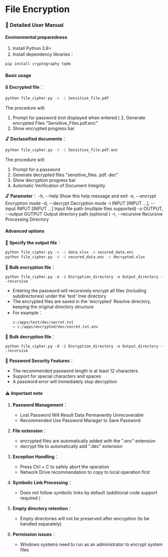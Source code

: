 # File Encryption
### 📖 Detailed User Manual

#### Environmental preparedness
1. Install Python 3.8+
2. Install dependency libraries：
```bash
pip install cryptography tqdm
```

#### Basic usage

🔒 **Encrypted file**：
```bash
python file_cipher.py -e -i Sensitive_file.pdf
```
The procedure will:
1. Prompt for password (not displayed when entered )
2, Generate encrypted Files "Sensitive_Files.pdf.enc"
3. Show encrypted progress bar

🔓 **Declassified documents**：
```bash
python file_cipher.py -d -i Sensitive_file.pdf.enc
```
The procedure will:
1. Prompt for a password
2. Generate decrypted files "sensitive_files. pdf. dec"
3. Show decryption progress bar
4. Automatic Verification of Document Integrity
   
🔓 **Parameter**：
  -h, --help            Show this help message and exit
  -e, --encrypt         Encryption mode
  -d, --decrypt         Decryption mode
  -i INPUT [INPUT ...], --input INPUT [INPUT ...]
                        Input file path (multiple files supported)
  -o OUTPUT, --output OUTPUT
                        Output directory path (optional )
  -r, --recursive       Recursive Processing Directory

#### Advanced options

📂 **Specify the output file**：
```bash
python file_cipher.py -e -i data.xlsx -o secured_data.enc
python file_cipher.py -d -i secured_data.enc -o decrypted.xlsx
```
📂 **Bulk encryption file**：
```bashi
python file_cipher.py -e -i Encryption_directory -o Output_directory --recursive
```
   - Entering the password will recursively encrypt all files (including subdirectories) under the 'test' tree directory
   - The encrypted files are saved in the 'encrypted' Resolve directory, keeping the original directory structure
   - For example：
     ```
     c:/apps/test/doc/secret.txt 
     → c:/apps/encrypted/doc/secret.txt.enc
     ```
📂 **Bulk decryption file**：
```bashi
python file_cipher.py -d -i Encryption_directory -o Output_directory --recursive
```

🔐 **Password Security Features**：
- The recommended password length is at least 12 characters
- Support for special characters and spaces
- A password error will immediately stop decryption


#### ⚠️ Important note

1. **Password Management**：
   - Lost Password Will Result Data Permanently Unrecoverable
   - Recommended Use Password Manager to Save Password

2. **File extension**：
   - encrypted files are automatically added with the ".enc" extension
   - decrypt file to automatically add ".dec" extension

3. **Exception Handling**：
   - Press Ctrl + C to safely abort the operation
   - Network Drive recommendation to copy to local operation first
     
4. **Symbolic Link Processing**：
   - Does not follow symbolic links by default (additional code support required )
   
5. **Empty directory retention**：
   - Empty directories will not be preserved after encryption (to be handled separately)
     
6. **Permission issues**：
   - Windows systems need to run as an administrator to encrypt system files

